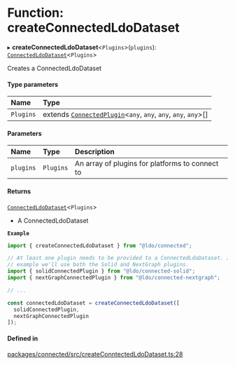 # Function: createConnectedLdoDataset

▸ **createConnectedLdoDataset**\<`Plugins`\>(`plugins`): [`ConnectedLdoDataset`](../classes/ConnectedLdoDataset.md)\<`Plugins`\>

Creates a ConnectedLdoDataset

#### Type parameters

| Name | Type |
| :------ | :------ |
| `Plugins` | extends [`ConnectedPlugin`](../interfaces/ConnectedPlugin.md)\<`any`, `any`, `any`, `any`, `any`\>[] |

#### Parameters

| Name | Type | Description |
| :------ | :------ | :------ |
| `plugins` | `Plugins` | An array of plugins for platforms to connect to |

#### Returns

[`ConnectedLdoDataset`](../classes/ConnectedLdoDataset.md)\<`Plugins`\>

- A ConnectedLdoDataset

**`Example`**

```typescript
import { createConnectedLdoDataset } from "@ldo/connected";

// At least one plugin needs to be provided to a ConnectedLdoDataset. In this
// example we'll use both the Solid and NextGraph plugins.
import { solidConnectedPlugin } from "@ldo/connected-solid";
import { nextGraphConnectedPlugin } from "@ldo/connected-nextgraph";

// ...

const connectedLdoDataset = createConnectedLdoDataset([
  solidConnectedPlugin,
  nextGraphConnectedPlugin
]);
```

#### Defined in

[packages/connected/src/createConntectedLdoDataset.ts:28](https://github.com/o-development/ldo/blob/0518c5c7483d8344bdec226a595a6c39a34f346f/packages/connected/src/createConntectedLdoDataset.ts#L28)
